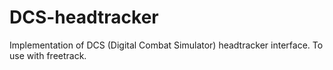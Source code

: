 DCS-headtracker
===============

Implementation of DCS (Digital Combat Simulator) headtracker interface. To use with freetrack.
